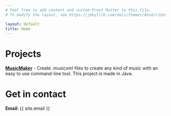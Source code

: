 ```yaml
---
# Feel free to add content and custom Front Matter to this file.
# To modify the layout, see https://jekyllrb.com/docs/themes/#overriding-theme-defaults

layout: default
title: Home
---
```


# Projects

**[MusicMaker](https://github.com/Akjo03/MusicMaker)** - Create .musicxml files to create any kind of music with an easy to use command-line tool. This project is made in Java.

# Get in contact

**Email:** {{ site.email }}
